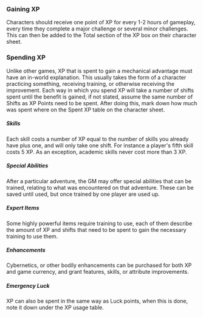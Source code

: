 ### Gaining XP
Characters should receive one point of XP for every 1-2 hours of gameplay, every time they complete a major challenge or several minor challenges. This can then be added to the Total section of the XP box on their character sheet. 
### Spending XP
Unlike other games, XP that is spent to gain a mechanical advantage must have an in-world explanation. This usually takes the form of a character practicing something, receiving training, or otherwise receiving the improvement. Each way in which you spend XP will take a number of shifts spent until the benefit is gained, if not stated, assume the same number of Shifts as XP Points need to be spent. After doing this, mark down how much was spent where on the Spent XP table on the character sheet.
##### Skills
Each skill costs a number of XP equal to the number of skills you already have plus one, and will only take one shift. For instance a player's fifth skill costs 5 XP. As an exception, academic skills never cost more than 3 XP.
##### Special Abilities
After a particular adventure, the GM may offer special abilities that can be trained, relating to what was encountered on that adventure. These can be saved until used, but once trained by one player are used up.
##### Expert Items
Some highly powerful items require training to use, each of them describe the amount of XP and shifts that need to be spent to gain the necessary training to use them.
##### Enhancements
Cybernetics, or other bodily enhancements can be purchased for both XP and game currency, and grant features, skills, or attribute improvements.
##### Emergency Luck
XP can also be spent in the same way as Luck points, when this is done, note it down under the XP usage table.
